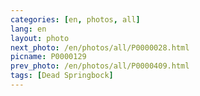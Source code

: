 ```yaml
---
categories: [en, photos, all]
lang: en
layout: photo
next_photo: /en/photos/all/P0000028.html
picname: P0000129
prev_photo: /en/photos/all/P0000409.html
tags: [Dead Springbock]
---
```

